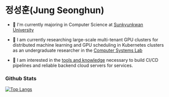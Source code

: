 # 정성훈(Jung Seonghun)
- 🌱 I'm currently majoring in Computer Science at [Sunkyunkwan University](https://sw.skku.edu/eng_sw/index.do)

- 🔭 I am currently researching large-scale multi-tenant GPU clusters for distributed machine learning and GPU scheduling in Kubernetes clusters as an undergraduate researcher in the [Computer Systems Lab](http://csl.skku.edu/)

- 🤔 I am interested in the [tools and knowledge](https://github.com/SincerityHun/Deep_Plant1_Final) necessary to build CI/CD pipelines and reliable backend cloud servers for services. 



### Github Stats
[![Top Langs](https://github-readme-stats.vercel.app/api/top-langs/?username=SincerityHun)](https://github.com/SincerityHun)
<!--
**SincerityHun/SincerityHun** is a ✨ _special_ ✨ repository because its `README.md` (this file) appears on your GitHub profile.

Here are some ideas to get you started:

- 🔭 I’m currently working on ...
- 🌱 I’m currently learning ...
- 👯 I’m looking to collaborate on ...
- 🤔 I’m looking for help with ...
- 💬 Ask me about ...
- 📫 How to reach me: ...
- 😄 Pronouns: ...
- ⚡ Fun fact: ...
-->

